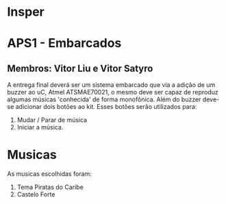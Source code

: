 # Insper
# APS1 - Embarcados
## Membros: Vitor Liu e Vitor Satyro

A entrega final deverá ser um sistema embarcado que via a adição de um buzzer ao uC, Atmel ATSMAE70021, o mesmo deve ser capaz de reproduz algumas músicas 'conhecida' de forma monofônica. Além do buzzer deve-se adicionar dois botões ao kit. Esses botões serão utilizados para:

1. Mudar / Parar de música
2. Iniciar a música.

# Musicas
As musicas escolhidas foram:

1. Tema Piratas do Caribe
2. Castelo Forte

